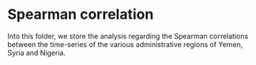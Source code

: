 # Spearman correlation

Into this folder, we store the analysis regarding the Spearman correlations between the time-series of the various administrative regions of Yemen, Syria and Nigeria.
